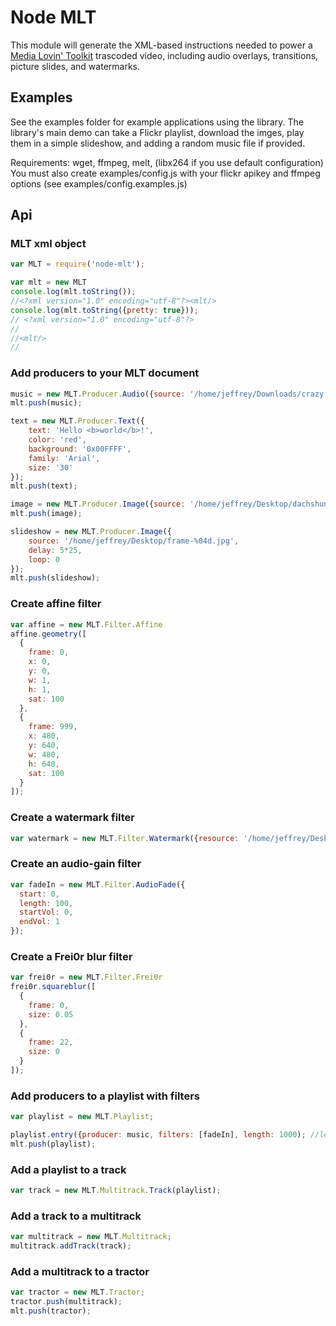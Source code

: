 # Node MLT

This module will generate the XML-based instructions needed to power a [Media Lovin' Toolkit](http://www.mltframework.org/) trascoded video, including audio overlays, transitions, picture slides, and watermarks.

## Examples

See the examples folder for example applications using the library. The library's main demo can take a Flickr playlist, download the imges, play them in a simple slideshow, and adding a random music file if provided.

Requirements: wget, ffmpeg, melt, (libx264 if you use default configuration)
You must also create examples/config.js with your flickr apikey and ffmpeg options (see examples/config.examples.js)

## Api

### MLT xml object
```js
var MLT = require('node-mlt');

var mlt = new MLT
console.log(mlt.toString());
//<?xml version="1.0" encoding="utf-8"?><mlt/>
console.log(mlt.toString({pretty: true}));
// <?xml version="1.0" encoding="utf-8"?>
//
//<mlt/>
//
```

### Add producers to your MLT document
```js
music = new MLT.Producer.Audio({source: '/home/jeffrey/Downloads/crazy.mp3'});
mlt.push(music);

text = new MLT.Producer.Text({
    text: 'Hello <b>world</b>!',
    color: 'red',
    background: '0x00FFFF',
    family: 'Arial',
    size: '30'
});
mlt.push(text);

image = new MLT.Producer.Image({source: '/home/jeffrey/Desktop/dachshund.jpg'});
mlt.push(image);

slideshow = new MLT.Producer.Image({
    source: '/home/jeffrey/Desktop/frame-%04d.jpg',
    delay: 5*25,
    loop: 0
});
mlt.push(slideshow);
```

### Create affine filter
```js
var affine = new MLT.Filter.Affine
affine.geometry([
  {
    frame: 0,
    x: 0,
    y: 0,
    w: 1,
    h: 1,
    sat: 100
  },
  {
    frame: 999,
    x: 480,
    y: 640,
    w: 480,
    h: 640,
    sat: 100
  } 
]);
```

### Create a watermark filter
```js
var watermark = new MLT.Filter.Watermark({resource: '/home/jeffrey/Desktop/signature.jpg'});
```

### Create an audio-gain filter
```js
var fadeIn = new MLT.Filter.AudioFade({
  start: 0,
  length: 100,
  startVol: 0,
  endVol: 1
});
```

### Create a Frei0r blur filter
```js
var frei0r = new MLT.Filter.Frei0r
frei0r.squareblur([
  {
    frame: 0,
    size: 0.05
  },
  {
    frame: 22,
    size: 0
  }
]);

```

### Add producers to a playlist with filters
```js
var playlist = new MLT.Playlist;

playlist.entry({producer: music, filters: [fadeIn], length: 1000); //length is in frames
mlt.push(playlist);
```

### Add a playlist to a track
```js
var track = new MLT.Multitrack.Track(playlist);
```

### Add a track to a multitrack
```js
var multitrack = new MLT.Multitrack;
multitrack.addTrack(track);
```

### Add a multitrack to a tractor
```js
var tractor = new MLT.Tractor;
tractor.push(multitrack);
mlt.push(tractor);
```
